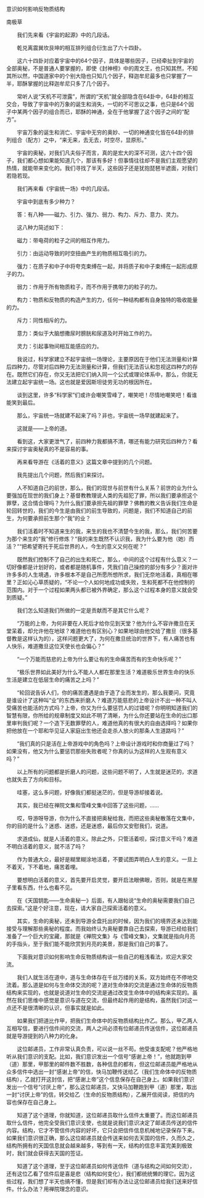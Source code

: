 意识如何影响反物质结构

南极草


　　我们先来看《宇宙的起源》中的几段话。

　　乾兑离震巽坎艮坤的相互排列组合衍生出了六十四卦。

　　这六十四卦对应着宇宙中的64个因子，具体是哪些因子，已经牵扯到宇宙的全部奥秘，不是普通人要掌握的，即使《封神榜》中的周文王，也只知其然，不知其所以然，中国道家中的个别大隐也只知几个因子，释迦牟尼最多也只掌握了一半，耶酥掌握的比释迦牟尼只多了几个因子。

　　常听人说“天机不可泄露”，所谓的“天机”就全部隐含在64卦中，64卦的相互交合，导致了宇宙中的万象的诞生和消失，一切的不可思议之事，也只是64个因子中某两个因子的组合而已，耶酥的神通，全在于他掌握了这个因子之间的“配方”。

　　宇宙万象的诞生和消亡、宇宙中无穷的奥妙、一切的神通变化皆在64卦的排列组合（配方）之中，“来无来，去无去，时空尽，显原形。”

　　宇宙的奥秘，对我们凡夫俗子而言，真的是宏大的深不可测，这六十四个因子，我们都心想如果能知道几个，那该有多好！但事情往往却不是我们主观愿望的热情，就能带来变化的。我们寻找了半天，这些因子还是犹抱琵琶半遮面，对我们若隐若现。

　　我们再来看《宇宙统一场》中的几段话。

　　宇宙中到底有多少种力？

　　答：有八种——磁力、引力、强力、弱力、构力、斥力、意力、灵力。

　　这八种力简述如下：

　　磁力：带电荷的粒子之间的相互作用力。

　　引力：由运动导致的时空扭曲产生的物质相互吸引的力。

　　强力：在质子和中子中将夸克束缚在一起，并将质子和中子束缚在一起形成原子的力。

　　弱力：作用于所有物质粒子，而不作用于携带力的粒子的力。

　　构力：物质和反物质的构造产生的力，任何一种结构都有自身独特的吸收能量的力。

　　斥力：同性相斥的力。

　　意力：类似于大脑想撒尿时膀胱和尿道及时开始工作的力。

　　灵力：引起事物间相互能感应的力。

　　我说过，科学家建立不起宇宙统一场理论，主要原因在于他们无法测量和计算后四种力，尽管对后四种力无法测量和计算，但我们无法否认和忽视这四种力的存在。既然它们存在，你又无法把它们纳入同一个公式或理论体系中，那么，你就无法建立起宇宙统一场。这也就是爱因斯坦徒劳无功的根因所在。

　　谈到这里，许多“科学家”们或许会嘲笑雪峰了，嘲笑吧！尽情地嘲笑吧！看谁能笑到最后。

　　那么，宇宙统一场就建不起来了吗？非也，宇宙统一场早就建起来了。

　　这就是——上帝的道。

　　看到这，大家更泄气了，前四种力我都搞不清，哪还有能力研究后四种力？看来探讨宇宙奥秘真的不是容易的事。

　　再来看导游在《活着的意义》这篇文章中提到的几个问题。

　　我先提出几个问题，然后我们来探讨。

　　人不知道自己的前世，那么，我们的现世与前世有什么关系？前世的业为什么要强加在现世的我们身上？基督教教理说人类的先祖犯了罪，所以我们要承担这个罪孽，这合情合理吗？为什么我们要承担先祖的罪孽？佛教的教义告诉我们生命是轮回转世的，我们的今生是由我们的前生导致的，问题是，我们不知道自己的前生，为何要承担前生那个“我”的业？

　　我们活着时不知道来生的我，来生的我也不清楚今生的我，那么，我们何苦要为那个来生的“我”修行修炼？“我的来生既然不认识我，我为什么要为他（她）而活？”“把希望寄托于死后世界的人，今生的意义又何在呢？”

　　既然我们控制不了自己的出生和死亡，那么，中间的这个过程有什么意义？一切好像都是计划好的，或者都是随机事件，凭我们自己操控的部分有多少？面对许许多多的人生境遇，许多根本不是自己所愿所想所求，我们无奈地活着，真相在哪里？正如沁心草质疑的，“不论一个人如何地成功或失败，生和死都不在他控制的范围内。对于一个过程如果两头都已被外界确定，那么这个过程本身的意义就会受到质疑。”

　　我们怎么知道我们所做的一定是贡献而不是其它什么呢？

　　“万能的上帝，为何非要在人死后才给你见到天堂？他为什么不容许撒旦在天堂呆着，却允许他在地球？难道他也有区别心？如果地球由他交给了撒旦（很多基督教是这样认为的），这样问题更大了，为何在撒旦统治的世界下，有人痛苦也有人快乐，难道撒旦这位天使长也会偏心？”

　　“一个万能而慈悲的上帝为什么要让有的生命痛苦而有的生命快乐呢？”

　　“极乐世界如此美好为什么不能人人都在那里生活？难道极乐世界生命的快乐生活是建立在低层生命的痛苦之上吗？”

　　“轮回说告诉人们，你的痛苦遭遇是由于造了业而发生的，那么我要问，究竟是谁设计了这种叫“业”的东西来折磨人？难道万能慈悲的上帝设计不出一种不叫人受痛苦也能活的方式吗？上帝，你又为什么要惩罚人的过错呢？你明明知道我们的智慧有限，你所给的规章制度又如此不明了清晰，为什么你还要站在生命的出口那里审判我们呢？一个造下无数罪孽的人，难道他真的有很大的自由选择吗？如果你把他放在一个耶和华见证人家庭出生他还会走杀人放火的那条人生道路吗？”

　　“我们真的只是活在上帝游戏中的角色吗？上帝设计游戏时和你商量过了吗？如果没有，他又为什么要惩罚那些失败者呢？你真的认为这样的人生观有意义吗？”

　　以上所有的问题都是折磨人的问题，这些问题不明了，人生就是迷茫的，求道也就失去了方向和目标。

　　哇塞，这么多问题，好像我们都挺迷茫的，但是导游却接着说。

　　其实，我已经在禅院文集和雪峰文集中回答了这些问题，……

　　哎，导游呀导游，你为什么不直接把奥秘给我，而把这些奥秘散落在文集中，你的目的是什么？迷惑、迷惑，还是迷惑，最后你又安慰我们，说道。

　　求道成仙，就是人活着的意义。除此之外，只管活着呗，探讨意义干吗？难道不明白活着的意义，就不活了吗？

　　作为普通大众，最好是糊里糊涂地活着，不要试图弄明白人生的意义。一旦上不着天，下不着地，痛苦着哩。

　　要想明白活着的意义，首先要开启灵觉，要开启法眼佛眼，否则，就是在黑屋子里看东西，什么也看不见。

　　在《天国钥匙——生命奥秘一》后面，有人跟帖说“生命的奥秘需要我们自己去探索。”这是个好注意，现在，请大家自己探索活着的意义。

　　其实，生命的奥秘，还未到导游全盘托出的时候，因为我们的境界还未达到能接受与理解那些奥秘的程度。而我始终认为奥秘要靠自己去探索，导游已经给我们准备了一个巨大的宝藏，那就是《禅院文集》与《雪峰文集》，文集就是指向月亮的手指头，至于我们能不能欣赏到月亮的美景，那是我们自己的事了。

　　下面我对意识如何影响生命反物质结构谈一些自己的粗浅看法，欢迎大家交流。

　　我们人就生活在道中，道与生命体存在千丝万缕的关系，双方始终在不停地交流着。那么道是如何与生命体交流的呢？道对生命体的交流是通过生命体的反物质结构来实现的，也就是说道对生命的交流是通过改变生命体中的结构来实现的。虽然在我们思维中感觉是意识与道在交流，但最终起作用的是结构，虽然我们对这一点还不是很清晰的认识，但事实就是如此。

　　如果我们把道比作甲，把我们生命体中的反物质结构比作乙。那么，甲乙两人互相写信，要进行信件间的交流，两人之间必须有位邮递员传送信件，这位邮递员就是导游提到的八种力的化身。

　　这位邮递员，工作非常认真负责，可以说一丝不苟。他受谁支配呢？他严格地听从我们意识的支配。比如，我们意识发出一个信号“感谢上帝！”，他就跑到甲（道）那里，甲那里的邮件数不胜数，各种信息的都有，但这位邮递员能严格地从众多信件中选出一封“感谢上帝”的信，快马加鞭传送给乙（我们生命体中的反物质结构），乙就打开这封信，把“感谢上帝”这个信息保存在自己身上。如果我们意识发出一个信号“讨厌上帝”，那么这位邮递员，又快马加鞭跑到甲（道）那里，取出一封“讨厌上帝”的信，转交给乙（生命的反物质结构），乙展开信阅读，把信的内容也保存在自己身上。

　　知道了这个道理，你就知道，这位邮递员取什么信件太重要了。而这位邮递员取什么信件，他完全受我们意识支使，也就是说我们意识决定了邮递员传送的信件内容。结构，它才不管信件内容的好坏，它只会把信件信息机械地记录保存下来。如果我们意识很正确，那么这位邮递员就会传送来如何去天国的信件，久而久之，结构所拥有的天国信息就会越来越多，等到有一天，结构的信息丰富完美到极致时，我们就会获得去天国的签证。

　　知道了这个道理，至于这位邮递员如何传送信件（道与结构之间如何交流），还有这位乙看了信件后是喜是悲（结构如何变化），我们都统统懒的理它。因为这些过程，我们想了半天也搞不懂，但是我们却有办法让这位邮递员给我们送来好信件。什么办法？用禅院理念的意识。



